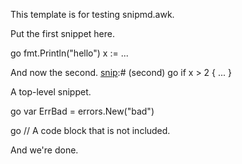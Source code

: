 This template is for testing snipmd.awk.

Put the first snippet here.

[snip]:# (first)
go
fmt.Println("hello")
x := ...


And now the second.
[snip]:# (second)
go
if x > 2 {
	...
}


A top-level snippet.

[snip]:# (top-level)
go
var ErrBad = errors.New("bad")


go
// A code block that is not included.


And we're done.
